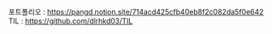 포트폴리오 : https://pangd.notion.site/714acd425cfb40eb8f2c082da5f0e642
TIL : https://github.com/dlrhkd03/TIL
